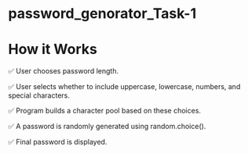 # password_genorator_Task-1



# How it Works

✅ User chooses password length.

✅ User selects whether to include uppercase, lowercase, numbers, and special characters.

✅ Program builds a character pool based on these choices.

✅ A password is randomly generated using random.choice().

✅ Final password is displayed.
